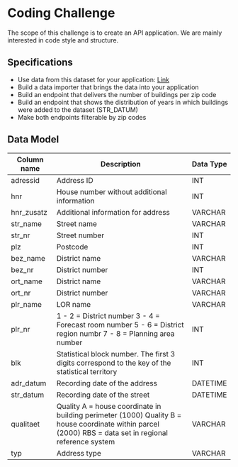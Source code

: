# Coding Challenge

The scope of this challenge is to create an API application. We are mainly interested in code style and structure.

## Specifications
* Use data from this dataset for your application: ​[Link](http://opendata-esri-de.opendata.arcgis.com/datasets/273bf4ae7f6a460fbf3000d73f7b2f76_0
)
* Build a data importer that brings the data into your application
* Build an endpoint that delivers the number of buildings per zip code
* Build an endpoint that shows the distribution of years in which buildings were added to the dataset (​STR_DATUM​)
* Make both endpoints filterable by zip codes

## Data Model

Column name | Description  | Data Type
----------- | ------------ | ----------
adressid    | Address ID   | INT
hnr         | House number without additional information | INT
hnr_zusatz  | Additional information for address | VARCHAR
str_name    | Street name | VARCHAR
str_nr      | Street number | INT
plz         | Postcode | INT
bez_name    | District name | VARCHAR
bez_nr      | District number | INT
ort_name    | District name | VARCHAR
ort_nr      | District number | VARCHAR
plr_name    | LOR name | VARCHAR
plr_nr      | 1 - 2 = District number 3 - 4 = Forecast room number 5 - 6 =  District region numbr 7 - 8 = Planning area number | INT
blk         | Statistical block number. The first 3 digits correspond to the key of the statistical territory | INT
adr_datum   | Recording date of the address | DATETIME
str_datum   | Recording date of the street | DATETIME
qualitaet   | Quality A = house coordinate in building perimeter (1000) Quality B = house coordinate within parcel (2000) RBS = data set in regional reference system | VARCHAR
typ         | Address type | VARCHAR
